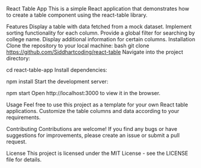  React Table App
This is a simple React application that demonstrates how to create a table component using the react-table library.

Features
Display a table with data fetched from a mock dataset.
Implement sorting functionality for each column.
Provide a global filter for searching by college name.
Display additional information for certain columns.
Installation
Clone the repository to your local machine:
bash
git clone https://github.com/Siddhartcoding/react-table
Navigate into the project directory:

cd react-table-app
Install dependencies:

npm install
Start the development server:

npm start
Open http://localhost:3000 to view it in the browser.

Usage
Feel free to use this project as a template for your own React table applications. Customize the table columns and data according to your requirements.

Contributing
Contributions are welcome! If you find any bugs or have suggestions for improvements, please create an issue or submit a pull request.

License
This project is licensed under the MIT License - see the LICENSE file for details.
